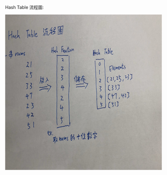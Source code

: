 Hash Table 流程圖:

<img src="https://github.com/tank11110/young/blob/master/%E5%9C%96%E7%89%87/S__64520194.jpg" height='500' weight='350'>

